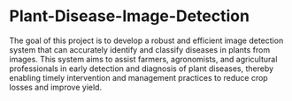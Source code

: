 # Plant-Disease-Image-Detection
The goal of this project is to develop a robust and efficient image detection system that can accurately identify and classify diseases in plants from images. This system aims to assist farmers, agronomists, and agricultural professionals in early detection and diagnosis of plant diseases, thereby enabling timely intervention and management practices to reduce crop losses and improve yield.
